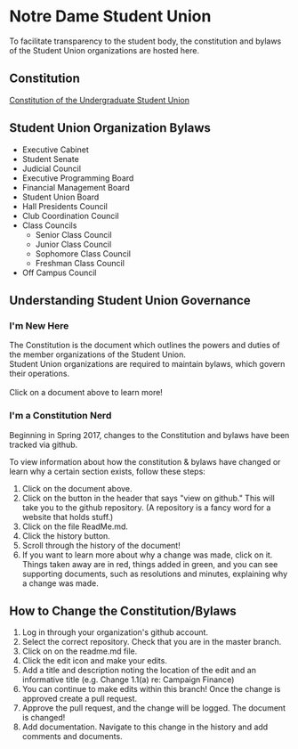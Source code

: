 # Notre Dame Student Union  

To facilitate transparency to the student body, the constitution and bylaws of the Student Union organizations are hosted here.  

## Constitution  
[Constitution of the Undergraduate Student Union](https://ndstudgov.github.io/Constitution)

## Student Union Organization Bylaws  
* Executive Cabinet
* Student Senate
* Judicial Council
* Executive Programming Board
* Financial Management Board
* Student Union Board
* Hall Presidents Council
* Club Coordination Council
* Class Councils
  * Senior Class Council
  * Junior Class Council
  * Sophomore Class Council
  * Freshman Class Council
* Off Campus Council  

## Understanding Student Union Governance  

### I'm New Here
The Constitution is the document which outlines the powers and duties of the member organizations of the Student Union.  
Student Union organizations are required to maintain bylaws, which govern their operations.  
<br>
Click on a document above to learn more!

### I'm a Constitution Nerd  
Beginning in Spring 2017, changes to the Constitution and bylaws have been tracked via github.  

To view information about how the constitution & bylaws have changed or learn why a certain section exists, follow these steps:  

1. Click on the document above.  
2. Click on the button in the header that says "view on github." This will take you to the github repository. (A repository is a fancy word for a website that holds stuff.)  
3. Click on the file ReadMe.md.   
4. Click the history button.  
5. Scroll through the history of the document!  
6. If you want to learn more about why a change was made, click on it. Things taken away are in red, things added in green, and you can see supporting documents, such as resolutions and minutes, explaining why a change was made.

## How to Change the Constitution/Bylaws
1. Log in through your organization's github account.
2. Select the correct repository. Check that you are in the master branch.
3. Click on on the readme.md file.
4. Click the edit icon and make your edits.
5. Add a title and description noting the location of the edit and an informative title (e.g. Change 1.1(a) re: Campaign Finance)
6. You can continue to make edits within this branch!  Once the change is approved create a pull request.
7. Approve the pull request, and the change will be logged. The document is changed!
8. Add documentation. Navigate to this change in the history and add comments and documents.
